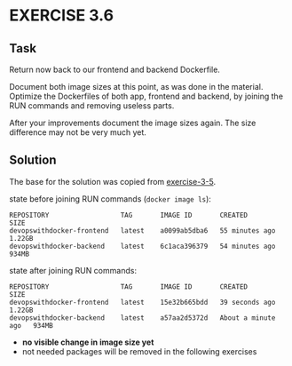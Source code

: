 # EXERCISE 3.6
## Task
Return now back to our frontend and backend Dockerfile.

Document both image sizes at this point, as was done in the material. Optimize the Dockerfiles of both app, frontend and backend, by joining the RUN commands and removing useless parts.

After your improvements document the image sizes again. The size difference may not be very much yet.

## Solution
The base for the solution was copied from [exercise-3-5](../../part-3-3/exercise-3-5).

state before joining RUN commands (`docker image ls`):
```
REPOSITORY                  TAG       IMAGE ID       CREATED          SIZE
devopswithdocker-frontend   latest    a0099ab5dba6   55 minutes ago   1.22GB
devopswithdocker-backend    latest    6c1aca396379   54 minutes ago   934MB
```

state after joining RUN commands:
```
REPOSITORY                  TAG       IMAGE ID       CREATED              SIZE
devopswithdocker-frontend   latest    15e32b665bdd   39 seconds ago       1.22GB
devopswithdocker-backend    latest    a57aa2d5372d   About a minute ago   934MB
```

- **no visible change in image size yet**
- not needed packages will be removed in the following exercises
